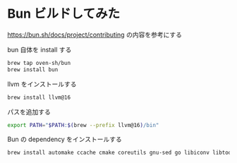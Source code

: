 # Bun ビルドしてみた

https://bun.sh/docs/project/contributing の内容を参考にする

bun 自体を install する

```sh
brew tap oven-sh/bun
brew install bun
```

llvm をインストールする

```sh
brew install llvm@16
```

パスを追加する

```sh
export PATH="$PATH:$(brew --prefix llvm@16)/bin"
```

Bun の dependency をインストールする

```sh
brew install automake ccache cmake coreutils gnu-sed go libiconv libtool ninja pkg-config rust
```
